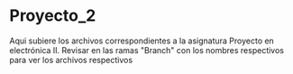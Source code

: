 # Proyecto_2
Aqui subiere los archivos correspondientes a la asignatura Proyecto en electrónica II.
Revisar en las ramas "Branch" con los nombres respectivos para ver los archivos respectivos

